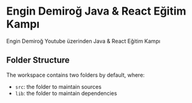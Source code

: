 # Engin Demiroğ Java & React Eğitim Kampı
Engin Demiroğ Youtube üzerinden Java &amp; React Eğitim Kampı


## Folder Structure

The workspace contains two folders by default, where:

- `src`: the folder to maintain sources
- `lib`: the folder to maintain dependencies
